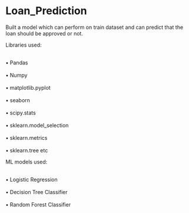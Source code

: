 # Loan_Prediction

Built a model which can perform on train dataset and can predict that the loan should be approved or not.

Libraries used:

<br>•	Pandas</br>
<br>•	Numpy</br>
<br>•	matplotlib.pyplot</br>
<br>•	seaborn</br>
<br>•	scipy.stats</br>
<br>•	sklearn.model_selection</br>
<br>•	sklearn.metrics</br>
<br>•	sklearn.tree etc</br>


ML models used:

<br>•	Logistic Regression</br>
<br>•	Decision Tree Classifier</br>
<br>•	Random Forest Classifier</br>
